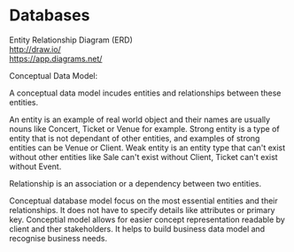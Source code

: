 # Databases

Entity Relationship Diagram (ERD)  
http://draw.io/  
https://app.diagrams.net/  

Conceptual Data Model:  

A conceptual data model incudes entities and relationships between these entities.

An entity is an example of real world object and their names are usually nouns like Concert, Ticket or Venue for example. Strong entity is a type of entity that is not dependant of other entities, and examples of strong entities can be Venue or Client. Weak entity is an entity type that can't exist without other entities like Sale can't exist without Client, Ticket can't exist without Event.

Relationship is an association or a dependency between two entities. 

Conceptual database model focus on the most essential entities and their relationships. It does not have to specify details like attributes or primary key. Conceptial model allows for easier concept representation readable by client and ther stakeholders. It helps to build business data model and recognise business needs.
